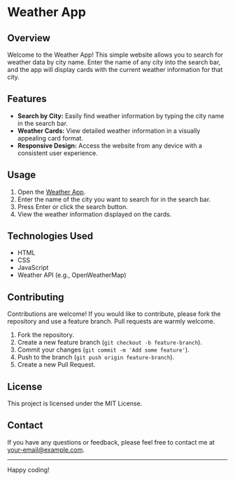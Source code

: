 # Weather App

## Overview

Welcome to the Weather App! This simple website allows you to search for weather data by city name. Enter the name of any city into the search bar, and the app will display cards with the current weather information for that city.

## Features

- **Search by City:** Easily find weather information by typing the city name in the search bar.
- **Weather Cards:** View detailed weather information in a visually appealing card format.
- **Responsive Design:** Access the website from any device with a consistent user experience.

## Usage

1. Open the [Weather App](https://d26udncvn7dcfr.cloudfront.net).
2. Enter the name of the city you want to search for in the search bar.
3. Press Enter or click the search button.
4. View the weather information displayed on the cards.

## Technologies Used

- HTML
- CSS
- JavaScript
- Weather API (e.g., OpenWeatherMap)

## Contributing

Contributions are welcome! If you would like to contribute, please fork the repository and use a feature branch. Pull requests are warmly welcome.

1. Fork the repository.
2. Create a new feature branch (`git checkout -b feature-branch`).
3. Commit your changes (`git commit -m 'Add some feature'`).
4. Push to the branch (`git push origin feature-branch`).
5. Create a new Pull Request.

## License

This project is licensed under the MIT License.

## Contact

If you have any questions or feedback, please feel free to contact me at [your-email@example.com](mailto:your-email@example.com).

---

Happy coding!
